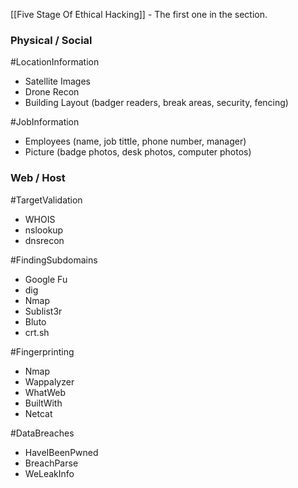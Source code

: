 [[Five Stage Of Ethical Hacking]] - The first one in the section.
### Physical / Social

#LocationInformation                    
- Satellite Images
- Drone Recon
- Building Layout (badger readers, break areas, security, fencing)

#JobInformation
- Employees (name, job tittle, phone number, manager)
- Picture (badge photos, desk photos, computer photos)

### Web / Host

#TargetValidation 
- WHOIS
- nslookup
- dnsrecon

#FindingSubdomains
- Google Fu
- dig
- Nmap
- Sublist3r
- Bluto
- crt.sh

#Fingerprinting
- Nmap
- Wappalyzer
- WhatWeb
- BuiltWith
- Netcat

#DataBreaches
- HaveIBeenPwned
- BreachParse
- WeLeakInfo


